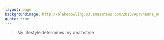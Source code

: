 ```yaml
---
layout: page
backgroundimage: http://blakebowling.s3.amazonaws.com/2015/Apr/henna_outside_shield.jpg
quote: true
---
```


>My lifestyle determines my deathstyle




